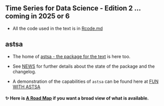 ## Time Series for Data Science - Edition 2  ... coming in 2025 or 6


- All the code used in the text  is in [Rcode.md](https://github.com/nickpoison/tsda2/blob/master/Rcode.md)



## astsa

- The home of [astsa - the package for the text](https://github.com/nickpoison/astsa) is here too.

- See [NEWS](https://github.com/nickpoison/astsa/blob/master/NEWS.md) for further details about the state of the package and the changelog.

- A demonstration of the capabilities of `astsa` can be found here at [FUN WITH ASTSA](https://github.com/nickpoison/astsa/blob/master/fun_with_astsa/fun_with_astsa.md)

 #### &#10024; Here is [A Road Map](https://nickpoison.github.io/) if you want a broad view of what is available.
